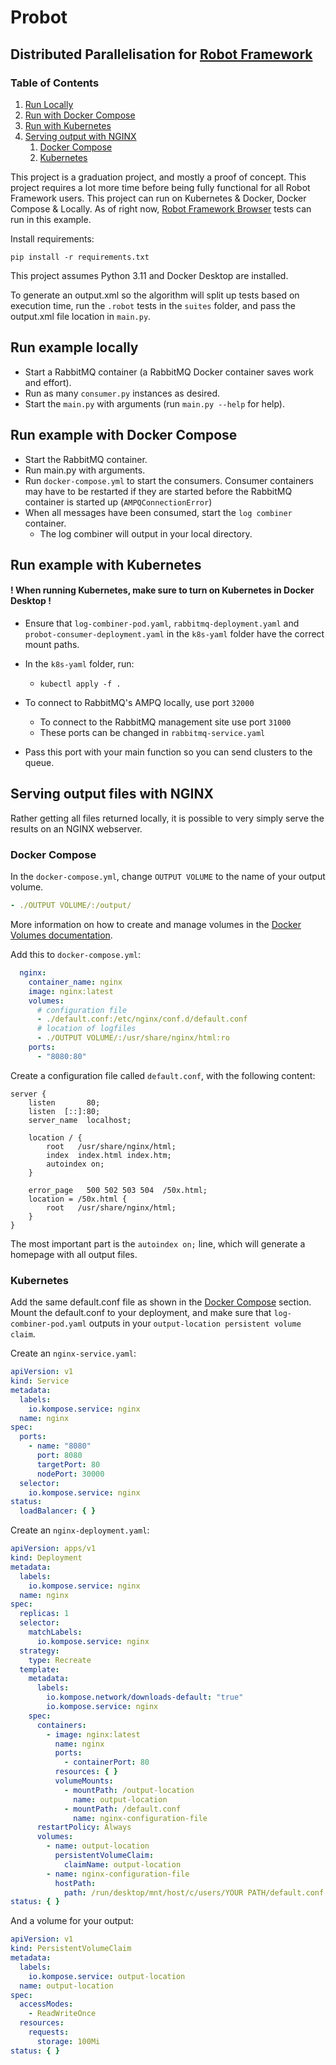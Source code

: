 # Probot

## Distributed Parallelisation for [Robot Framework](https://robotframework.org/)

### Table of Contents

1. [Run Locally](#run-example-locally)
2. [Run with Docker Compose](#run-example-with-docker-compose)
3. [Run with Kubernetes](#run-example-with-kubernetes)
4. [Serving output with NGINX](#serving-output-files-with-nginx)
    1. [Docker Compose](#docker-compose)
    2. [Kubernetes](#kubernetes)

This project is a graduation project, and mostly a proof of concept. This project requires a lot more time before being
fully functional for all Robot Framework users. This project can run on Kubernetes & Docker, Docker Compose & Locally.
As of right now, [Robot Framework Browser](https://robotframework-browser.org/) tests can run in this example.

Install requirements:<br>

```commandline
pip install -r requirements.txt
```

This project assumes Python 3.11 and Docker Desktop are installed.<br>

To generate an output.xml so the algorithm will split up tests based on execution time, run the ```.robot``` tests in
the ```suites``` folder, and pass the output.xml file location in ```main.py```.

## Run example locally

- Start a RabbitMQ container (a RabbitMQ Docker container saves work and effort).
- Run as many ```consumer.py``` instances as desired.
- Start the ```main.py``` with arguments (run ```main.py --help``` for help).

## Run example with Docker Compose

- Start the RabbitMQ container.
- Run main.py with arguments.
- Run ```docker-compose.yml``` to start the consumers. Consumer containers may have to be restarted if they are started
  before the RabbitMQ container is started up (```AMPQConnectionError```)
- When all messages have been consumed, start the ```log combiner``` container.
    - The log combiner will output in your local directory.

## Run example with Kubernetes

#### ! When running Kubernetes, make sure to turn on Kubernetes in Docker Desktop !

* Ensure that ```log-combiner-pod.yaml```, ```rabbitmq-deployment.yaml``` and ```probot-consumer-deployment.yaml``` in
  the ```k8s-yaml``` folder have the correct mount paths.
* In the ```k8s-yaml``` folder, run:
    * ```kubectl apply -f .```

* To connect to RabbitMQ's AMPQ locally, use port ```32000```
    * To connect to the RabbitMQ management site use port ```31000```
    * These ports can be changed in ```rabbitmq-service.yaml```
* Pass this port with your main function so you can send clusters to the queue.

## Serving output files with NGINX

Rather getting all files returned locally, it is possible to very simply serve the results on an NGINX webserver.

### Docker Compose

In the ```docker-compose.yml```, change ```OUTPUT VOLUME``` to the name of your output volume.

```yaml
- ./OUTPUT VOLUME/:/output/
```

More information on how
to create and manage volumes in the [Docker Volumes documentation](https://docs.docker.com/storage/volumes/).

Add this to ```docker-compose.yml```:

```yaml
  nginx:
    container_name: nginx
    image: nginx:latest
    volumes:
      # configuration file
      - ./default.conf:/etc/nginx/conf.d/default.conf
      # location of logfiles
      - ./OUTPUT VOLUME/:/usr/share/nginx/html:ro
    ports:
      - "8080:80"
  ```

Create a configuration file called ```default.conf```, with the following content:

```shell
server {
    listen       80;
    listen  [::]:80;
    server_name  localhost;

    location / {
        root   /usr/share/nginx/html;
        index  index.html index.htm;
        autoindex on;
    }

    error_page   500 502 503 504  /50x.html;
    location = /50x.html {
        root   /usr/share/nginx/html;
    }
}
```

The most important part is the ```autoindex on;``` line, which will generate a homepage with all output files.

### Kubernetes

Add the same default.conf file as shown in the [Docker Compose](#docker-compose) section. Mount the default.conf to your
deployment, and make sure that ```log-combiner-pod.yaml``` outputs in
your ```output-location persistent volume claim```.

Create an ```nginx-service.yaml```:

```yaml
apiVersion: v1
kind: Service
metadata:
  labels:
    io.kompose.service: nginx
  name: nginx
spec:
  ports:
    - name: "8080"
      port: 8080
      targetPort: 80
      nodePort: 30000
  selector:
    io.kompose.service: nginx
status:
  loadBalancer: { }
```

Create an ```nginx-deployment.yaml```:

```yaml
apiVersion: apps/v1
kind: Deployment
metadata:
  labels:
    io.kompose.service: nginx
  name: nginx
spec:
  replicas: 1
  selector:
    matchLabels:
      io.kompose.service: nginx
  strategy:
    type: Recreate
  template:
    metadata:
      labels:
        io.kompose.network/downloads-default: "true"
        io.kompose.service: nginx
    spec:
      containers:
        - image: nginx:latest
          name: nginx
          ports:
            - containerPort: 80
          resources: { }
          volumeMounts:
            - mountPath: /output-location
              name: output-location
            - mountPath: /default.conf
              name: nginx-configuration-file
      restartPolicy: Always
      volumes:
        - name: output-location
          persistentVolumeClaim:
            claimName: output-location
        - name: nginx-configuration-file
          hostPath:
            path: /run/desktop/mnt/host/c/users/YOUR PATH/default.conf
status: { }
```

And a volume for your output:

```yaml
apiVersion: v1
kind: PersistentVolumeClaim
metadata:
  labels:
    io.kompose.service: output-location
  name: output-location
spec:
  accessModes:
    - ReadWriteOnce
  resources:
    requests:
      storage: 100Mi
status: { }

```